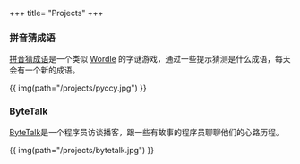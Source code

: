 +++
title= "Projects"
+++

### 拼音猜成语

[拼音猜成语](https://pinyincaichengyu.com)是一个类似 [Wordle](https://www.powerlanguage.co.uk/wordle/) 的字谜游戏，通过一些提示猜测是什么成语，每天会有一个新的成语。

{{ img(path="/projects/pyccy.jpg") }}

### ByteTalk

[ByteTalk](https://bytetalk.fm)是一个程序员访谈播客，跟一些有故事的程序员聊聊他们的心路历程。

{{ img(path="/projects/bytetalk.jpg") }}
